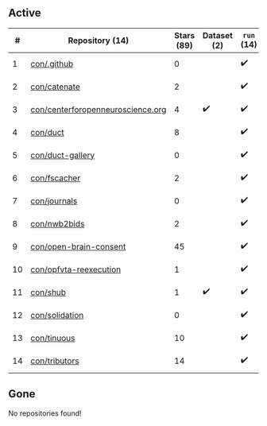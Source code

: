 ## Active
| # | Repository (14) | Stars (89) | Dataset (2) | `run` (14) | `containers-run` | Last Modified |
| --- | --- | --- | --- | --- | --- | --- |
| 1 | [con/.github](https://github.com/con/.github) | 0 |  | :heavy_check_mark: |  | 2025-09-05 18:00:24+00:00 |
| 2 | [con/catenate](https://github.com/con/catenate) | 2 |  | :heavy_check_mark: |  | 2025-10-10 21:16:06+00:00 |
| 3 | [con/centerforopenneuroscience.org](https://github.com/con/centerforopenneuroscience.org) | 4 | :heavy_check_mark: | :heavy_check_mark: |  | 2025-10-10 17:21:55+00:00 |
| 4 | [con/duct](https://github.com/con/duct) | 8 |  | :heavy_check_mark: |  | 2025-10-09 19:56:12+00:00 |
| 5 | [con/duct-gallery](https://github.com/con/duct-gallery) | 0 |  | :heavy_check_mark: |  | 2025-10-17 01:55:05+00:00 |
| 6 | [con/fscacher](https://github.com/con/fscacher) | 2 |  | :heavy_check_mark: |  | 2025-09-08 01:02:54+00:00 |
| 7 | [con/journals](https://github.com/con/journals) | 0 |  | :heavy_check_mark: |  | 2024-05-03 21:05:38+00:00 |
| 8 | [con/nwb2bids](https://github.com/con/nwb2bids) | 2 |  | :heavy_check_mark: |  | 2025-10-27 19:07:53+00:00 |
| 9 | [con/open-brain-consent](https://github.com/con/open-brain-consent) | 45 |  | :heavy_check_mark: |  | 2025-01-27 12:35:42+00:00 |
| 10 | [con/opfvta-reexecution](https://github.com/con/opfvta-reexecution) | 1 |  | :heavy_check_mark: |  | 2024-08-02 08:06:56+00:00 |
| 11 | [con/shub](https://github.com/con/shub) | 1 | :heavy_check_mark: | :heavy_check_mark: |  | 2023-10-19 16:30:00+00:00 |
| 12 | [con/solidation](https://github.com/con/solidation) | 0 |  | :heavy_check_mark: |  | 2025-09-08 07:25:14+00:00 |
| 13 | [con/tinuous](https://github.com/con/tinuous) | 10 |  | :heavy_check_mark: |  | 2025-09-08 16:09:01+00:00 |
| 14 | [con/tributors](https://github.com/con/tributors) | 14 |  | :heavy_check_mark: |  | 2025-05-14 15:25:41+00:00 |

## Gone
No repositories found!
